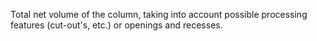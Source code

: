 Total net volume of the column, taking into account possible processing features (cut-out's, etc.) or openings and recesses.
